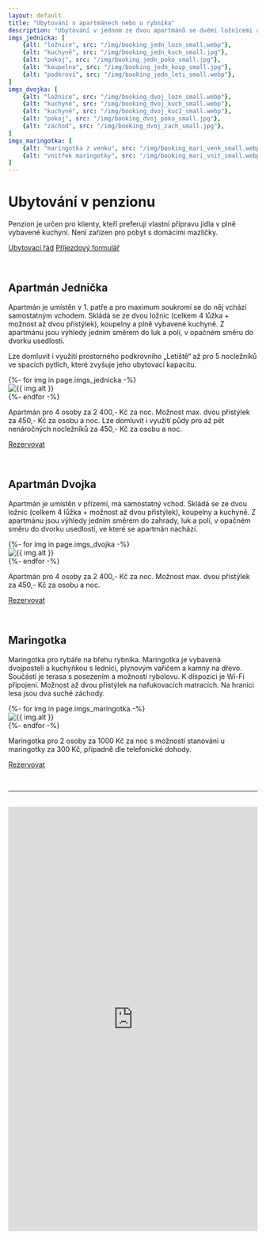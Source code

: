 ```yaml
---
layout: default
title: "Ubytování v apartmánech nebo u rybníka"
description: "Ubytování v jednom ze dvou apartmánů se dvěmi ložnicemi a plně vybavenou kuchyní, nebo v maringotce u rybníka."
imgs_jednicka: [
    {alt: "ložnice", src: "/img/booking_jedn_lozn_small.webp"},
    {alt: "kuchyně", src: "/img/booking_jedn_kuch_small.jpg"},
    {alt: "pokoj", src: "/img/booking_jedn_poko_small.jpg"},
    {alt: "koupelna", src: "/img/booking_jedn_koup_small.jpg"},
    {alt: "podkroví", src: "/img/booking_jedn_leti_small.webp"},
]
imgs_dvojka: [
    {alt: "ložnice", src: "/img/booking_dvoj_lozn_small.webp"},
    {alt: "kuchyně", src: "/img/booking_dvoj_kuch_small.webp"},
    {alt: "kuchyně", src: "/img/booking_dvoj_kuc2_small.webp"},
    {alt: "pokoj", src: "/img/booking_dvoj_poko_small.jpg"},
    {alt: "záchod", src: "/img/booking_dvoj_zach_small.jpg"},
]
imgs_maringotka: [
    {alt: "maringotka z venku", src: "/img/booking_mari_venk_small.webp"},
    {alt: "vnitřek maringotky", src: "/img/booking_mari_vnit_small.webp"},
]
---
```


# Ubytování v penzionu

Penzion je určen pro klienty, kteří preferují vlastní přípravu jídla v plně vybavené kuchyni. Není zařízen pro pobyt s domácími mazlíčky.

<a href="{{ site.asset_server }}/docs/ubytovaci_rad_2022.pdf" class="hero-link">Ubytovací řád</a>
<a href="{{ site.asset_server }}/docs/prijezdovy_formular_2022.pdf" class="hero-link">Příjezdový formulář</a>

<br>

<h2 id="jednicka">Apartmán Jednička</h2>

Apartmán je umístěn v 1. patře a pro maximum soukromí se do něj vchází samostatným vchodem. Skládá se ze dvou ložnic (celkem 4 lůžka + možnost až dvou přistýlek), koupelny a plně vybavené kuchyně. Z apartmánu jsou výhledy jedním směrem do luk a polí, v opačném směru do dvorku usedlosti.

Lze domluvit i využití prostorného podkrovního „Letiště“ až pro 5 nocležníků ve spacích pytlích, které zvyšuje jeho ubytovací kapacitu.

<div class="owl-carousel owl-theme">
{%- for img in page.imgs_jednicka -%}
    <div><img class="carousel-img" alt="{{ img.alt }}" src="{{ site.asset_server }}{{ img.src }}" /></div>
{%- endfor -%}
</div>

Apartmán pro 4 osoby za 2 400,- Kč za noc. Možnost max. dvou přistýlek za 450,- Kč za osobu a noc. Lze domluvit i využití půdy pro až pět nenáročných nocležníků za 450,- Kč za osobu a noc.

<a href="#trevlix" class="hero-link">Rezervovat</a>

<br>

<h2 id="dvojka">Apartmán Dvojka</h2>

Apartmán je umístěn v přízemí, má samostatný vchod. Skládá se ze dvou ložnic (celkem 4 lůžka + možnost až dvou přistýlek), koupelny a kuchyně. Z apartmánu jsou výhledy jedním směrem do zahrady, luk a polí, v opačném směru do dvorku usedlosti, ve které se apartmán nachází.

<div class="owl-carousel owl-theme">
{%- for img in page.imgs_dvojka -%}
    <div><img class="carousel-img" alt="{{ img.alt }}" src="{{ site.asset_server }}{{ img.src }}" /></div>
{%- endfor -%}
</div>

Apartmán pro 4 osoby za 2 400,- Kč za noc. Možnost max. dvou přistýlek za 450,- Kč za osobu a noc.

<a href="#trevlix" class="hero-link">Rezervovat</a>

<br>

<h2 id="maringotka">Maringotka</h2>

Maringotka pro rybáře na břehu rybníka. Maringotka je vybavená dvojpostelí a kuchyňkou s lednicí, plynovým vařičem a kamny na dřevo. Součástí je terasa s posezením a možností rybolovu. K dispozici je Wi-Fi připojení. Možnost až dvou přistýlek na nafukovacích matracích. Na hranici lesa jsou dva suché záchody.

<div class="owl-carousel owl-theme">
{%- for img in page.imgs_maringotka -%}
    <div><img class="carousel-img" alt="{{ img.alt }}" src="{{ site.asset_server }}{{ img.src }}" /></div>
{%- endfor -%}
</div>

Maringotka pro 2 osoby za 1000 Kč za noc s možností stanování u maringotky za 300 Kč, případně dle telefonické dohody.

<a href="#trevlix" class="hero-link">Rezervovat</a>

<br>
<hr>
<br>

<iframe id="trevlix" loading="lazy" src="https://book.trevlix.com/book/app/?cid=7149256" name="trevlix-book-app" scrolling="auto" style="height: 857px;" width="100%" height="1100" frameborder="0"></iframe>

<script>
const fab = document.querySelector('#fab-booking');
fab.style.visibility="hidden";
</script>